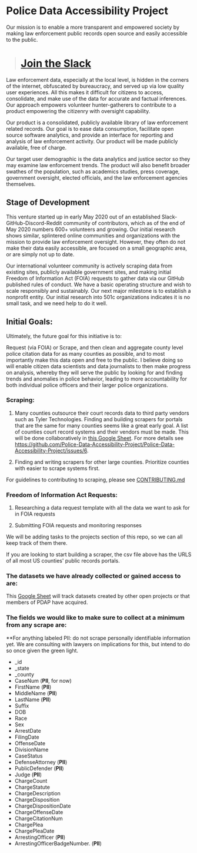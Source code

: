 # Police Data Accessibility Project

Our mission is to enable a more transparent and empowered society by making law enforcement public records open source and easily accessible to the public. 

> # [Join the Slack](https://join.slack.com/t/policeaccessibility/shared_invite/zt-ego0gttu-MFCPQ6m9aIKiHhOqTRywMQ)

Law enforcement data, especially at the local level, is hidden in the corners of the internet, obfuscated by bureaucracy, and served up via low quality user experiences. All this makes it difficult for citizens to access, consolidate, and make use of the data for accurate and factual inferences. Our approach empowers volunteer hunter-gatherers to contribute to a product empowering the citizenry with oversight capability.

Our product is a consolidated, publicly available library of law enforcement related records. Our goal is to ease data consumption, facilitate open source software analytics, and provide an interface for reporting and analysis of law enforcement activity. Our product will be made publicly available, free of charge.

Our target user demographic is the data analytics and justice sector so they may examine law enforcement trends. The product will also benefit broader swathes of the population, such as academics studies, press coverage, government oversight, elected officials, and the law enforcement agencies themselves.

## Stage of Development

This venture started up in early May 2020 out of an established Slack-GitHub-Discord-Reddit community of contributors, which as of the end of May 2020 numbers 600+ volunteers and growing. Our initial research shows similar, splintered online communities and organizations with the mission to provide law enforcement oversight. However, they often do not make their data easily accessible, are focused on a small geographic area, or are simply not up to date. 

Our international volunteer community is actively scraping data from existing sites, publicly available government sites, and making initial Freedom of Information Act (FOIA) requests to gather data via our GitHub published rules of conduct. We have a basic operating structure and wish to scale responsibly and sustainably. Our next major milestone is to establish a nonprofit entity. Our initial research into 501c organizations indicates it is no small task, and we need help to do it well.

## Initial Goals:

Ultimately, the future goal for this initiative is to:

Request (via FOIA) or Scrape, and then clean and aggregate county level police citation data for as many counties as possible, and to most importantly make this data open and free to the public.
I believe doing so will enable citizen data scientists and data journalists to then make progress on analysis, whereby they will serve the public by looking for and finding trends and anomalies in police behavior, leading to more accountability for both individual police officers and their larger police organizations.

### Scraping:

1. Many counties outsource their court records data to third party vendors such as Tyler Technologies. Finding and building scrapers for portals that are the same for many counties seems like a great early goal. A list of counties court record systems and their vendors must be made. This will be done collaboratively in [this Google Sheet](https://docs.google.com/spreadsheets/d/1nD4LnjU1b1b9RgQNcn6op-Oj3ZQVcgz-2bUgEU5RVXA/edit). For more details see https://github.com/Police-Data-Accessibility-Project/Police-Data-Accessibility-Project/issues/6.

1. Finding and writing scrapers for other large counties. Prioritize counties with easier to scrape systems first. 

For guidelines to contributing to scraping, please see [CONTRIBUTING.md](CONTRIBUTING.md)

### Freedom of Information Act Requests:

1. Researching a data request template with all the data we want to ask for in FOIA requests

1. Submitting FOIA requests and monitoring responses


We will be adding tasks to the projects section of this repo, so we can all keep track of them there.


If you are looking to start building a scraper, the csv file above has the URLS of all most US counties' public records portals. 

### The datasets we have already collected or gained access to are:

This [Google Sheet](https://docs.google.com/spreadsheets/d/1yyjYV1BLFuLy32CW66zApuEWDSFrR9Dw9y49MU7dxcQ/edit) will track datasets created by other open projects or that members of PDAP have acquired.

### The fields we would like to make sure to collect at a minimum from any scrape are:

**For anything labeled PII: do not scrape personally identifiable information yet. We are consulting with lawyers on implications for this, but intend to do so once given the green light. 

* _id
* _state
* _county
* CaseNum (**PII**, for now)
* FirstName (**PII**)
* MiddleName (**PII**)
* LastName (**PII**)
* Suffix
* DOB
* Race
* Sex
* ArrestDate
* FilingDate
* OffenseDate
* DivisionName
* CaseStatus
* DefenseAttorney (**PII**)
* PublicDefender (**PII**)
* Judge (**PII**)
* ChargeCount
* ChargeStatute
* ChargeDescription
* ChargeDisposition
* ChargeDispositionDate
* ChargeOffenseDate
* ChargeCitationNum
* ChargePlea
* ChargePleaDate
* ArrestingOfficer (**PII**)
* ArrestingOfficerBadgeNumber.  (**PII**)

